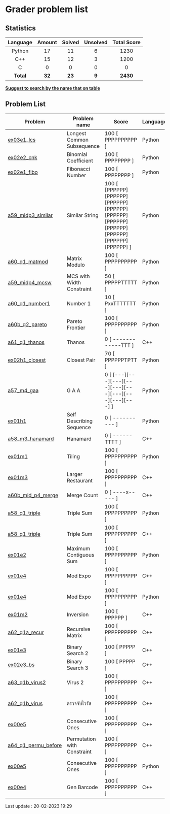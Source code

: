 # Grader problem list
## Statistics

| Language | Amount | Solved | Unsolved | Total Score
| :---: | :---: | :---: | :---: | :---: |
| Python | 17 | 11 | 6 | 1230 |
| C++ | 15 | 12 | 3 | 1200 |
| C | 0 | 0 | 0 | 0 |
| **Total** | **32**|**23** | **9**| **2430** |

<u>**Suggest to search by the name that on table**</u>

## Problem List

| Problem | Problem name| Score | Language | Last modified |
|---------|-------------|-------|----------|---------------|
| [ex03e1_lcs](ex03e1_lcs.py) | Longest Common Subsequence | 100 [ PPPPPPPPPP ] | Python | 10:55:51 |
| [ex02e2_cnk](ex02e2_cnk.py) | Binomial Coefficient | 100 [ PPPPPPPP ] | Python | 15/02/23 15:24:48 |
| [ex02e1_fibo](ex02e1_fibo.py) | Fibonacci Number | 100 [ PPPPPPPP ] | Python | 15/02/23 13:06:24 |
| [a59_midp3_similar](a59_midp3_similar.py) | Similar String | 100 [ [PPPPPP][PPPPPP][PPPPPP][PPPPPP][PPPPPP][PPPPPP][PPPPPP][PPPPPP][PPPPPP][PPPPPP] ] | Python | 12/02/23 20:48:39 |
| [a60_q1_matmod](a60_q1_matmod.py) | Matrix Modulo | 100 [ PPPPPPPPPP ] | Python | 12/02/23 20:40:55 |
| [a59_midp4_mcsw](a59_midp4_mcsw.py) | MCS with Width Constraint | 50 [ PPPPPTTTTT ] | Python | 12/02/23 14:44:07 |
| [a60_q1_number1](a60_q1_number1.py) | Number 1 | 10 [ PxxTTTTTTT ] | Python | 12/02/23 14:31:42 |
| [a60b_q2_pareto](a60b_q2_pareto.py) | Pareto Frontier | 100 [ PPPPPPPPPP ] | Python | 12/02/23 14:15:42 |
| [a61_q1_thanos](a61_q1_thanos.cpp) | Thanos | 0 [ ------------TTT ] | C++ | 12/02/23 14:06:04 |
| [ex02h1_closest](ex02h1_closest.py) | Closest Pair | 70 [ PPPPPPTPTT ] | Python | 10/02/23 14:37:30 |
| [a57_m4_gaa](a57_m4_gaa.py) | G A A | 0 [ [---][---][---][---][---][---][---][---][---][---] ] | Python | 12/02/23 15:21:20 |
| [ex01h1](ex01h1.py) | Self Describing Sequence | 0 [ ---------- ] | Python | 12/02/23 15:21:54 |
| [a58_m3_hanamard](a58_m3_hanamard.cpp) | Hanamard | 0 [ ------TTTT ] | C++ | 12/02/23 15:20:26 |
| [ex01m1](ex01m1.py) | Tiling | 100 [ PPPPPPPPPP ] | Python | 01/02/23 17:33:53 |
| [ex01m3](ex01m3.cpp) | Larger Restaurant | 100 [ PPPPPPPPPP ] | C++ | 01/02/23 15:28:48 |
| [a60b_mid_p4_merge](a60b_mid_p4_merge.cpp) | Merge Count | 0 [ ----x----- ] | C++ | 01/02/23 14:36:40 |
| [a58_q1_triple](a58_q1_triple.py) | Triple Sum | 100 [ PPPPPPPPPP ] | Python | 01/02/23 14:22:01 |
| [a58_q1_triple](a58_q1_triple.cpp) | Triple Sum | 100 [ PPPPPPPPPP ] | C++ | 01/02/23 14:22:01 |
| [ex01e2](ex01e2.py) | Maximum Contiguous Sum | 100 [ PPPPPPPPPP ] | Python | 30/01/23 14:36:06 |
| [ex01e4](ex01e4.cpp) | Mod Expo | 100 [ PPPPPPPPPP ] | C++ | 30/01/23 14:22:33 |
| [ex01e4](ex01e4.py) | Mod Expo | 100 [ PPPPPPPPPP ] | Python | 30/01/23 14:22:33 |
| [ex01m2](ex01m2.cpp) | Inversion | 100 [ PPPPPP ] | C++ | 30/01/23 13:46:25 |
| [a62_q1a_recur](a62_q1a_recur.cpp) | Recursive Matrix | 100 [ PPPPPPPPPP ] | C++ | 30/01/23 13:40:37 |
| [ex01e3](ex01e3.cpp) | Binary Search 2 | 100 [ PPPPP ] | C++ | 30/01/23 12:58:19 |
| [ex02e3_bs](ex02e3_bs.cpp) | Binary Search 3 | 100 [ PPPPP ] | C++ | 26/01/23 16:38:08 |
| [a63_q1b_virus2](a63_q1b_virus2.cpp) | Virus 2 | 100 [ PPPPPPPPPP ] | C++ | 26/01/23 09:59:50 |
| [a62_q1b_virus](a62_q1b_virus.cpp) | ตรวจจับไวรัส | 100 [ PPPPPPPPPP ] | C++ | 19/01/23 16:41:19 |
| [ex00e5](ex00e5.cpp) | Consecutive Ones | 100 [ PPPPPPPPPP ] | C++ | 19/01/23 10:06:06 |
| [a64_q1_permu_before](a64_q1_permu_before.cpp) | Permutation with Constraint | 100 [ PPPPPPPPPP ] | C++ | 19/01/23 11:39:20 |
| [ex00e5](ex00e5.py) | Consecutive Ones | 100 [ PPPPPPPPPP ] | Python | 19/01/23 10:06:06 |
| [ex00e4](ex00e4.cpp) | Gen Barcode | 100 [ PPPPPPPPPP ] | C++ | 19/01/23 09:55:48 |

Last update : 20-02-2023 19:29
